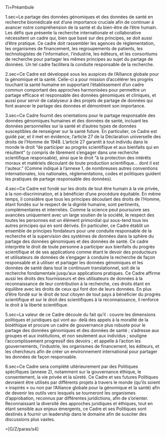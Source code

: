 Ti=Préambule

1.sec=Le partage des données génomiques et des données de santé en recherche biomédicale est d’une importance cruciale afin de continuer à avancer notre compréhension de la santé et du bien-être de l’être humain. Les défis que présente la recherche internationale et collaborative nécessitent un cadre qui, bien que basé sur des principes, se doit aussi d’être pratique. Ce cadre doit rassembler les agences de réglementation, les organismes de financement, les regroupements de patients, les technologistes de l’information, l’industrie, les éditeurs, et les consortiums de recherche pour partager les mêmes principes au sujet du partage de données. Un tel cadre facilitera la conduite responsable de la recherche.

2.sec=Ce Cadre est développé sous les auspices de l’Alliance globale pour la génomique et la santé. Celle-ci a pour mission d’accélérer les progrès touchant la santé humaine en supportant l’établissement d’un cadre commun comportant des approches harmonisées pour permettre un partage efficace et responsable des données génomiques et cliniques, et aussi pour servir de catalyseur à des projets de partage de données qui font avancer le partage des données et démontrent son importance.

3.sec=Ce Cadre fournit des orientations pour le partage responsable des données génomiques humaines et des données de santé, incluant les données personnelles sur la santé et d’autres types de données susceptibles de renseigner sur la santé future. En particulier, ce Cadre est guidé par, et il met en évidence, l’article 27 de la Déclaration universelle des droits de l’Homme de 1948. L’article 27 garantit à tout individu dans le monde le droit “de participer au progrès scientifique et aux bienfaits qui en résultent” (y compris de librement s’engager dans une recherche scientifique responsable), ainsi que le droit “à la protection des intérêts moraux et matériels découlant de toute production scientifique... dont il est l'auteur.” (Comme indiqué à l’annexe 1, de nombreuses autres conventions internationales, lois nationales, réglementations, codes et politiques guident les pratiques de partage responsable des données).

4.sec=Ce Cadre est fondé sur les droits de tout être humain à la vie privée, à la non-discrimination, et à bénéficier d’une procédure équitable. En même temps, il considère que tous les principes découlant des droits de l’Homme, étant fondés sur le respect de la dignité humaine, sont pertinents, complémentaires et interreliés. Comme la science peut poursuivre ses avancées uniquement avec un large soutien de la société, le respect des toutes les personnes est un élément primordial qui sous-tend tous les autres principes qui en sont dérivés. En particulier, ce Cadre établit un ensemble de principes fondateurs pour une conduite responsable de la recherche et la supervision des systèmes de données dans la sphère du partage des données génomiques et des données de santé. Ce cadre interprète le droit de toute personne à participer aux bienfaits du progrès scientifique et de ses applications comme étant le devoir des producteurs et utilisateurs de données de s’engager à conduire la recherche de façon responsable et à utiliser et partager les données génomiques et les données de santé dans tout le continuum translationnel, soit de la recherche fondamentale jusqu’aux applications pratiques. Ce Cadre affirme aussi les droits des fournisseurs et des utilisateurs de données à la reconnaissance de leur contribution à la recherche, ces droits étant en équilibre avec les droits de ceux qui font don de leurs données. En plus d’être fondé sur le droit de tout citoyen de tout pays à bénéficier du progrès scientifique et sur le droit des scientifiques à la reconnaissance, il renforce le droit à la liberté scientifique.

5.sec=La valeur de ce Cadre découle du fait qu’il : couvre les dimensions politiques et juridiques qui vont au- delà des appels à la moralité de la bioéthique et procure un cadre de gouvernance plus robuste pour le partage des données génomiques et des données de santé ; s’adresse aux groupes et aux institutions, et non seulement aux individus ; souligne l’accomplissement progressif des devoirs ; et appelle à l’action les gouvernements, l’industrie, les organismes de financement, les éditeurs, et les chercheurs afin de créer un environnement international pour partager les données de façon responsable.

6.sec=Ce Cadre sera complété ultérieurement par des Politiques spécifiques (annexe 2), notamment sur la gouvernance éthique, le consentement, la vie privée et la sûreté. Ce Cadre et ses futures Politiques devraient être utilisés par différents projets à travers le monde (qu’ils soient « inspirés » ou non par l’Alliance globale pour la génomique et la santé) afin de devenir les outils vers lesquels se tourneront les organismes d’approbation, reconnus par différentes juridictions, afin de s’orienter. Reconnaissant la diversité des approches juridiques et éthiques, tout en étant sensible aux enjeux émergents, ce Cadre et ses Politiques sont destinés à fournir un leadership dans le domaine afin de susciter des discussions plus vastes.

=[G/Z/paras/s4]

